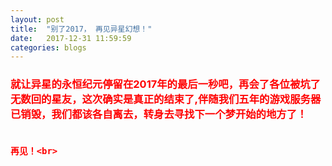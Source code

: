 ```yaml
---
layout: post
title:  "别了2017， 再见异星幻想！"
date:   2017-12-31 11:59:59
categories: blogs
---
```


<h3 style="color:red">
    就让异星的永恒纪元停留在2017年的最后一秒吧，再会了各位被坑了无数回的星友，这次确实是真正的结束了,伴随我们五年的游戏服务器已销毁，我们都该各自离去，转身去寻找下一个梦开始的地方了！<br><br>

    再见！<br>


</h3>

<!--more-->

